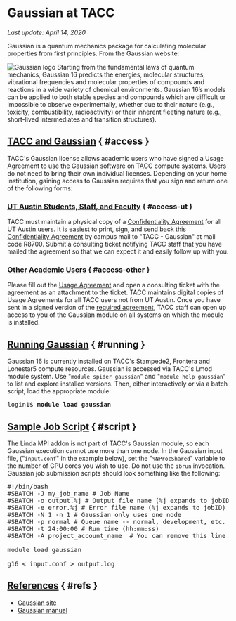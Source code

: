 # Gaussian at TACC
*Last update: April 14, 2020* 


<p class="introtext">Gaussian is a quantum mechanics package for calculating molecular properties from first principles. From the Gaussian website:</p>

<img alt="Gaussian logo" src="../../../imgs/software/gaussian-logo.jpg">
Starting from the fundamental laws of quantum mechanics, Gaussian 16 predicts the energies, molecular structures, vibrational frequencies and molecular properties of compounds and reactions in a wide variety of chemical environments. Gaussian 16’s models can be applied to both stable species and compounds which are difficult or impossible to observe experimentally, whether due to their nature (e.g., toxicity, combustibility, radioactivity) or their inherent fleeting nature (e.g., short-lived intermediates and transition structures).


## [TACC and Gaussian](#access) { #access }

TACC's Gaussian license allows academic users who have signed a Usage Agreement to use the Gaussian software on TACC compute systems. Users do not need to bring their own individual licenses.  Depending on your home institution, gaining access to Gaussian requires that you sign and return one of the following forms:

### [UT Austin Students, Staff, and Faculty](#access-ut) { #access-ut }

TACC must maintain a physical copy of a [Confidentiality Agreement](../taccdocs/UT_gaussian_confidentiality_agreement.pdf) for all UT Austin users.  It is easiest to print, sign, and send back this [Confidentiality Agreement](../taccdocs/UT_gaussian_confidentiality_agreement.pdf) by campus mail to "TACC - Gaussian" at mail code R8700.  Submit a consulting ticket notifying TACC staff that you have mailed the agreement so that we can expect it and easily follow up with you.


### [Other Academic Users](#access-other) { #access-other }

Please fill out the [Usage Agreement](../taccdocs/UT_gaussian_user_agreement.pdf) and open a consulting ticket with the agreement as an attachment to the ticket.  TACC maintains digital copies of Usage Agreements for all TACC users not from UT Austin. Once you have sent in a signed version of the [required agreement](../taccdocs/UT_gaussian_user_agreement.pdf), TACC staff can open up access to you of the Gaussian module on all systems on which the module is installed.  


## [Running Gaussian](#running) { #running }

Gaussian 16 is currently installed on TACC's Stampede2, Frontera and Lonestar5 compute resources. Gaussian is accessed via TACC's Lmod module system. Use "`module spider gaussian`" and "`module help gaussian`" to list and explore installed versions. Then, either interactively or via a batch script, load the appropriate module:

<pre class="cmd-line">login1$ <b>module load gaussian</b></pre>

## [Sample Job Script](#script) { #script }

The Linda MPI addon is not part of TACC's Gaussian module, so each Gaussian execution cannot use more than one node. In the Gaussian input file, ("`input.conf`" in the example below), set the "`%NProcShared`" variable to the number of CPU cores you wish to use. Do not use the `ibrun` invocation. Gaussian job submission scripts should look something like the following: 

<pre class="job-script">
#!/bin/bash
#SBATCH -J my_job_name # Job Name
#SBATCH -o output.%j # Output file name (%j expands to jobID)
#SBATCH -e error.%j # Error file name (%j expands to jobID)
#SBATCH -N 1 -n 1 # Gaussian only uses one node
#SBATCH -p normal # Queue name -- normal, development, etc.
#SBATCH -t 24:00:00 # Run time (hh:mm:ss)
#SBATCH -A project_account_name  # You can remove this line if you only have one allocation

module load gaussian

g16 < input.conf > output.log</pre>

## [References](#refs) { #refs }

* [Gaussian site](https://gaussian.com)
* [Gaussian manual](https://gaussian.com/man/)
<!-- SDL * [TACC Software page](https://www.tacc.utexas.edu/systems/software) -->
